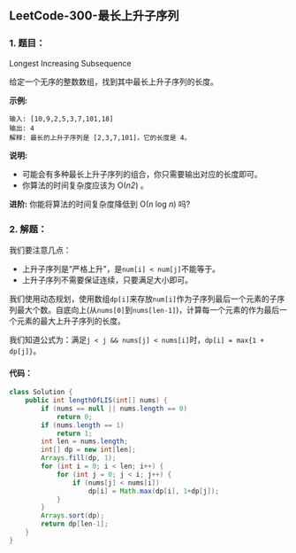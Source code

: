 ## LeetCode-300-最长上升子序列

### 1. 题目：

Longest Increasing Subsequence

给定一个无序的整数数组，找到其中最长上升子序列的长度。

**示例:**

```
输入: [10,9,2,5,3,7,101,18]
输出: 4 
解释: 最长的上升子序列是 [2,3,7,101]，它的长度是 4。
```

**说明:**

- 可能会有多种最长上升子序列的组合，你只需要输出对应的长度即可。
- 你算法的时间复杂度应该为 O(*n2*) 。

**进阶:** 你能将算法的时间复杂度降低到 O(*n* log *n*) 吗?

### 2. 解题：

我们要注意几点：

- 上升子序列是“严格上升”，是`num[i] < num[j]`不能等于。
- 上升子序列不需要保证连续，只要满足大小即可。

我们使用动态规划，使用数组`dp[i]`来存放`num[i]`作为子序列最后一个元素的子序列最大个数。自底向上(从`nums[0]`到`nums[len-1]`)，计算每一个元素的作为最后一个元素的最大上升子序列的长度。

我们知道公式为：满足`j < j && nums[j] < nums[i]`时，`dp[i] = max{1 + dp[j]}`。

#### 	代码：

```java
class Solution {
    public int lengthOfLIS(int[] nums) {
        if (nums == null || nums.length == 0)
            return 0;
        if (nums.length == 1)
            return 1;
        int len = nums.length;
        int[] dp = new int[len];
        Arrays.fill(dp, 1);
        for (int i = 0; i < len; i++) {
            for (int j = 0; j < i; j++) {
                if (nums[j] < nums[i])
                    dp[i] = Math.max(dp[i], 1+dp[j]);
            }
        }
        Arrays.sort(dp);
        return dp[len-1];
    }
}
```


